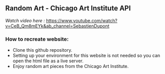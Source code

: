 ## **Random Art - Chicago Art Institute API**

*Watch video here :*
https://www.youtube.com/watch?v=CeB_Qm8mEYk&ab_channel=SebastienDupont


### How to recreate website:
- Clone this github repository.
- Setting up your environment for this
    website is not needed so you can open
    the html file as a live server.
- Enjoy random art pieces from the Chicago
    Art Institute.
